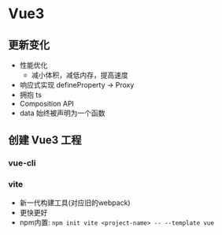# Vue3

## 更新变化
- 性能优化
  - 减小体积，减低内存，提高速度
- 响应式实现 defineProperty → Proxy
- 拥抱 ts
- Composition API
- data 始终被声明为一个函数

## 创建 Vue3 工程
### vue-cli
### vite 
- 新一代构建工具(对应旧的webpack)
- 更快更好
- npm内置: `npm init vite <project-name> -- --template vue`